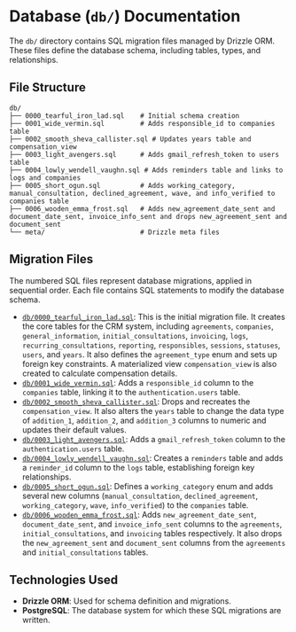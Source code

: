 # Database (`db/`) Documentation

The `db/` directory contains SQL migration files managed by Drizzle ORM. These files define the database schema, including tables, types, and relationships.

## File Structure

```
db/
├── 0000_tearful_iron_lad.sql    # Initial schema creation
├── 0001_wide_vermin.sql         # Adds responsible_id to companies table
├── 0002_smooth_sheva_callister.sql # Updates years table and compensation_view
├── 0003_light_avengers.sql      # Adds gmail_refresh_token to users table
├── 0004_lowly_wendell_vaughn.sql # Adds reminders table and links to logs and companies
├── 0005_short_ogun.sql          # Adds working_category, manual_consultation, declined_agreement, wave, and info_verified to companies table
├── 0006_wooden_emma_frost.sql   # Adds new_agreement_date_sent and document_date_sent, invoice_info_sent and drops new_agreement_sent and document_sent
└── meta/                        # Drizzle meta files
```

## Migration Files

The numbered SQL files represent database migrations, applied in sequential order. Each file contains SQL statements to modify the database schema.

- [`db/0000_tearful_iron_lad.sql`](db/0000_tearful_iron_lad.sql): This is the initial migration file. It creates the core tables for the CRM system, including `agreements`, `companies`, `general_information`, `initial_consultations`, `invoicing`, `logs`, `recurring_consultations`, `reporting`, `responsibles`, `sessions`, `statuses`, `users`, and `years`. It also defines the `agreement_type` enum and sets up foreign key constraints. A materialized view `compensation_view` is also created to calculate compensation details.
- [`db/0001_wide_vermin.sql`](db/0001_wide_vermin.sql): Adds a `responsible_id` column to the `companies` table, linking it to the `authentication.users` table.
- [`db/0002_smooth_sheva_callister.sql`](db/0002_smooth_sheva_callister.sql): Drops and recreates the `compensation_view`. It also alters the `years` table to change the data type of `addition_1`, `addition_2`, and `addition_3` columns to numeric and updates their default values.
- [`db/0003_light_avengers.sql`](db/0003_light_avengers.sql): Adds a `gmail_refresh_token` column to the `authentication.users` table.
- [`db/0004_lowly_wendell_vaughn.sql`](db/0004_lowly_wendell_vaughn.sql): Creates a `reminders` table and adds a `reminder_id` column to the `logs` table, establishing foreign key relationships.
- [`db/0005_short_ogun.sql`](db/0005_short_ogun.sql): Defines a `working_category` enum and adds several new columns (`manual_consultation`, `declined_agreement`, `working_category`, `wave`, `info_verified`) to the `companies` table.
- [`db/0006_wooden_emma_frost.sql`](db/0006_wooden_emma_frost.sql): Adds `new_agreement_date_sent`, `document_date_sent`, and `invoice_info_sent` columns to the `agreements`, `initial_consultations`, and `invoicing` tables respectively. It also drops the `new_agreement_sent` and `document_sent` columns from the `agreements` and `initial_consultations` tables.

## Technologies Used

- **Drizzle ORM**: Used for schema definition and migrations.
- **PostgreSQL**: The database system for which these SQL migrations are written.
